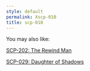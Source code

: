 ```yaml
---
style: default
permalink: Xscp-010
title: scp-010
---
```

You may also like:

[SCP-202: The Rewind Man](http://scp-wiki.net/scp-202)

[SCP-029: Daughter of Shadows](http://scp-wiki.net/scp-029)
